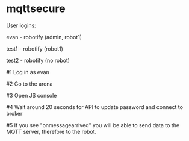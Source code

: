 # mqttsecure

User logins:

evan - robotify (admin, robot1)

test1 - robotify (robot1)

test2 - robotify (no robot)


#1 Log in as evan

#2 Go to the arena

#3 Open JS console

#4 Wait around 20 seconds for API to update password and connect to broker

#5 If you see "onmessagearrived" you will be able to send data to the MQTT server, therefore to the robot.
